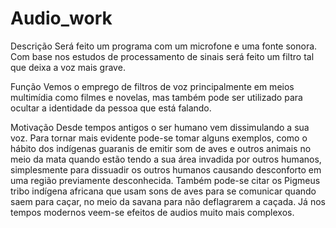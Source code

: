 # Audio_work
Descrição
Será feito um programa com um microfone e uma fonte sonora. Com base nos estudos de processamento de sinais será feito
um filtro tal que deixa a voz mais grave.

Função
Vemos o emprego de filtros de voz principalmente em meios multimídia como filmes e novelas, mas também pode ser utilizado 
para ocultar a identidade da pessoa que está falando.

  

Motivação
Desde tempos antigos o ser humano vem dissimulando a sua voz. Para tornar mais evidente pode-se tomar alguns exemplos, 
como o hábito dos indígenas guaranis de emitir som de aves e outros animais no meio da mata quando estão tendo a sua área 
invadida por outros humanos, simplesmente para dissuadir os outros humanos causando desconforto em uma região previamente 
desconhecida. Também pode-se citar os Pigmeus tribo indígena africana que usam sons de aves para se comunicar quando saem 
para caçar, no meio da savana para não deflagrarem a caçada. Já nos tempos modernos veem-se efeitos de audios muito mais complexos.
